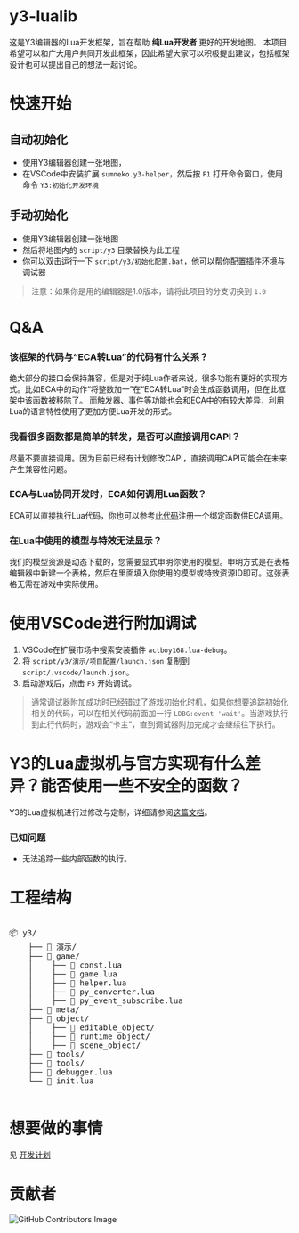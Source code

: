 # y3-lualib

这是Y3编辑器的Lua开发框架，旨在帮助 **纯Lua开发者** 更好的开发地图。
本项目希望可以和广大用户共同开发此框架，因此希望大家可以积极提出建议，包括框架设计也可以提出自己的想法一起讨论。

# 快速开始

## 自动初始化
* 使用Y3编辑器创建一张地图，
* 在VSCode中安装扩展 `sumneko.y3-helper`，然后按 `F1` 打开命令窗口，使用命令 `Y3:初始化开发环境`

## 手动初始化
* 使用Y3编辑器创建一张地图
* 然后将地图内的 `script/y3` 目录替换为此工程
* 你可以双击运行一下 `script/y3/初始化配置.bat`，他可以帮你配置插件环境与调试器

> 注意：如果你是用的编辑器是1.0版本，请将此项目的分支切换到 `1.0`

# Q&A

### 该框架的代码与“ECA转Lua”的代码有什么关系？

绝大部分的接口会保持兼容，但是对于纯Lua作者来说，很多功能有更好的实现方式。比如ECA中的动作“将整数加一”在“ECA转Lua”时会生成函数调用，但在此框架中该函数被移除了。
而触发器、事件等功能也会和ECA中的有较大差异，利用Lua的语言特性使用了更加方便Lua开发的形式。

### 我看很多函数都是简单的转发，是否可以直接调用CAPI？

尽量不要直接调用。因为目前已经有计划修改CAPI，直接调用CAPI可能会在未来产生兼容性问题。

### ECA与Lua协同开发时，ECA如何调用Lua函数？

ECA可以直接执行Lua代码，你也可以参考[此代码](./演示/ECA调用Lua函数.lua)注册一个绑定函数供ECA调用。

### 在Lua中使用的模型与特效无法显示？

我们的模型资源是动态下载的，您需要显式申明你使用的模型。申明方式是在表格编辑器中新建一个表格，然后在里面填入你使用的模型或特效资源ID即可。这张表格无需在游戏中实际使用。

# 使用VSCode进行附加调试

1. VSCode在扩展市场中搜索安装插件 `actboy168.lua-debug`。
2. 将 `script/y3/演示/项目配置/launch.json` 复制到 `script/.vscode/launch.json`。
3. 启动游戏后，点击 `F5` 开始调试。

> 通常调试器附加成功时已经错过了游戏初始化时机，如果你想要追踪初始化相关的代码，可以在相关代码前面加一行 `LDBG:event 'wait'`。当游戏执行到此行代码时，游戏会“卡主”，直到调试器附加完成才会继续往下执行。

# Y3的Lua虚拟机与官方实现有什么差异？能否使用一些不安全的函数？

Y3的Lua虚拟机进行过修改与定制，详细请参阅[这篇文档](./doc/Lua虚拟机.md)。

### 已知问题

* 无法追踪一些内部函数的执行。

# 工程结构

<pre>

📦 y3/
    ├── 📁 <span title="演示代码">演示/</span>
    ├── 📁 <span title="游戏功能相关的实现">game/</span>
    │    ├── 📜 <span title="定义常量与枚举">const.lua</span>
    │    ├── 📜 <span title="实现游戏功能的接口">game.lua</span>
    │    ├── 📜 <span title="一些常用胶水功能">helper.lua</span>
    │    ├── 📜 <span title="转换引擎对象与Lua对象">py_converter.lua</span>
    │    ├── 📜 <span title="绑定引擎事件系统与Lua事件系统">py_event_subscribe.lua</span>
    ├── 📂 <span title="引擎的API元文件">meta/</span>
    ├── 📂 <span title="Lua对象实现">object/</span>
    │    ├── 📁 <span title="在物编中可编辑的对象（仅作为分类）">editable_object/</span>
    │    ├── 📁 <span title="运行时才有的抽象对象（仅作为分类）">runtime_object/</span>
    │    ├── 📁 <span title="在场景中可放置的对象（仅作为分类）">scene_object/</span>
    ├── 📂 <span title="一些通用的Lua工具">tools/</span>
    ├── 📂 <span title="基于此游戏引擎的工具">tools/</span>
    ├── 📜 <span title="调试器配置">debugger.lua</span>
    └── 📜 <span title="Y3库的入口">init.lua</span>

</pre>

# 想要做的事情

见 [开发计划](./开发计划.md)

# 贡献者

![GitHub Contributors Image](https://contrib.rocks/image?repo=y3-editor/y3-lualib)
